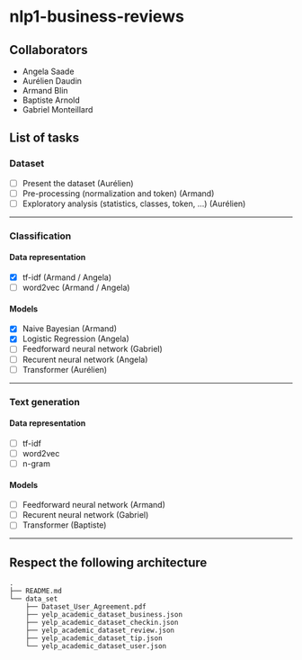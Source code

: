 # nlp1-business-reviews

## Collaborators
- Angela Saade
- Aurélien Daudin
- Armand Blin
- Baptiste Arnold
- Gabriel Monteillard

## List of tasks

### Dataset

- [ ] Present the dataset (Aurélien)
- [ ] Pre-processing (normalization and token) (Armand)
- [ ] Exploratory analysis (statistics, classes, token, ...) (Aurélien)
      
***

### Classification
#### Data representation

- [X] tf-idf (Armand / Angela)
- [ ] word2vec (Armand / Angela)

#### Models

- [X] Naive Bayesian (Armand)
- [X] Logistic Regression (Angela)
- [ ] Feedforward neural network (Gabriel)
- [ ] Recurent neural network (Angela)
- [ ] Transformer (Aurélien)

***
### Text generation
#### Data representation

- [ ] tf-idf
- [ ] word2vec
- [ ] n-gram

#### Models

- [ ] Feedforward neural network (Armand)
- [ ] Recurent neural network (Gabriel)
- [ ] Transformer (Baptiste)
***
## Respect the following architecture

```
.
├── README.md
└── data_set
    ├── Dataset_User_Agreement.pdf
    ├── yelp_academic_dataset_business.json
    ├── yelp_academic_dataset_checkin.json
    ├── yelp_academic_dataset_review.json
    ├── yelp_academic_dataset_tip.json
    └── yelp_academic_dataset_user.json
```
